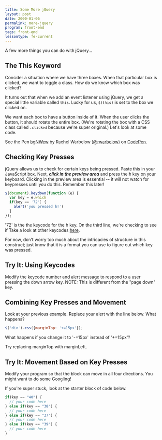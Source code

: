 ```yaml
---
title: Some More jQuery
layout: post
date: 2000-01-06
permalink: more-jquery
program: front-end
tags: front-end
lessontype: fe-current
---
```


A few more things you can do with jQuery...

## The This Keyword

Consider a situation where we have three boxes. When that particular box is clicked, we want to toggle a class. How do we know which box was clicked?

It turns out that when we add an event listener using jQuery, we get a special little variable called `this`. Lucky for us, `$(this)` is set to the box we clicked on.

We want each box to have a button inside of it. When the user clicks the button, it should rotate the entire box. (We're rotating the box with a CSS class called `.clicked` because we're super original.) Let's look at some code.

<p data-height="265" data-theme-id="0" data-slug-hash="bgNWew" data-default-tab="js,result" data-user="rwarbelow" data-embed-version="2" data-pen-title="bgNWew" class="codepen">See the Pen <a href="http://codepen.io/rwarbelow/pen/bgNWew/">bgNWew</a> by Rachel Warbelow (<a href="http://codepen.io/rwarbelow">@rwarbelow</a>) on <a href="http://codepen.io">CodePen</a>.</p>

## Checking Key Presses

jQuery allows us to check for certain keys being pressed. Paste this in your JavaScript box. Next, ***click in the preview area*** and press the h key on your keyboard. Clicking in the preview area is essential -- it will not watch for keypresses until you do this. Remember this later! 

```js
$(document).keydown(function (e) {
  var key = e.which
  if(key == '72') {
    alert('you pressed h!')
  }
});
```

'72' is the the keycode for the h key. On the third line, we're checking to see if Take a look at other keycodes <a href="https://www.cambiaresearch.com/articles/15/javascript-char-codes-key-codes">here</a>. 

For now, don't worry too much about the intricacies of structure in this construct; just know that it is a format you can use to figure out which key was pressed. 

<div class="try-it">
<h2>Try It: Using Keycodes</h2>

<p>Modify the keycode number and alert message to respond to a user pressing the down arrow key. NOTE: This is different from the "page down" key.</p>
</div>

## Combining Key Presses and Movement

Look at your previous example. Replace your alert with the line below. What happens? 

```js
$('div').css({marginTop: '+=15px'});
```

What happens if you change it to '-=15px' instead of '+=15px'? 

Try replacing marginTop with marginLeft.

<div class="try-it">
<h2>Try It: Movement Based on Key Presses</h2>

<p>Modify your program so that the block can move in all four directions. You might want to do some Googling!</p>

<p>If you're super stuck, look at the starter block of code below.</p>
</div>

```js
if(key == "40") {
  // your code here
} else if(key == "38") {
  // your code here
} else if(key == "37") {
  // your code here	
} else if(key == "39") {
  // your code here	
}
```
